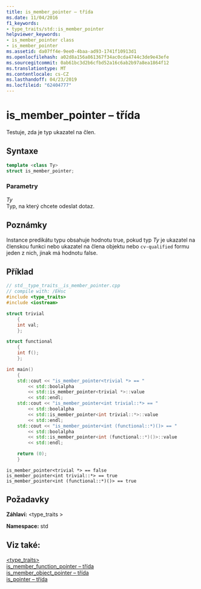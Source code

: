 ```yaml
---
title: is_member_pointer – třída
ms.date: 11/04/2016
f1_keywords:
- type_traits/std::is_member_pointer
helpviewer_keywords:
- is_member_pointer class
- is_member_pointer
ms.assetid: da07ff4e-9ee0-4baa-ad93-1741f10913d1
ms.openlocfilehash: a02d8a156a861367f34ac0cda4744c3de9e43efe
ms.sourcegitcommit: 0ab61bc3d2b6cfbd52a16c6ab2b97a8ea1864f12
ms.translationtype: MT
ms.contentlocale: cs-CZ
ms.lasthandoff: 04/23/2019
ms.locfileid: "62404777"
---
```

# <a name="ismemberpointer-class"></a>is_member_pointer – třída

Testuje, zda je typ ukazatel na člen.

## <a name="syntax"></a>Syntaxe

```cpp
template <class Ty>
struct is_member_pointer;
```

### <a name="parameters"></a>Parametry

*Ty*<br/>
Typ, na který chcete odeslat dotaz.

## <a name="remarks"></a>Poznámky

Instance predikátu typu obsahuje hodnotu true, pokud typ *Ty* je ukazatel na členskou funkci nebo ukazatel na člena objektu nebo `cv-qualified` formu jeden z nich, jinak má hodnotu false.

## <a name="example"></a>Příklad

```cpp
// std__type_traits__is_member_pointer.cpp
// compile with: /EHsc
#include <type_traits>
#include <iostream>

struct trivial
    {
    int val;
    };

struct functional
    {
    int f();
    };

int main()
    {
    std::cout << "is_member_pointer<trivial *> == "
        << std::boolalpha
        << std::is_member_pointer<trivial *>::value
        << std::endl;
    std::cout << "is_member_pointer<int trivial::*> == "
        << std::boolalpha
        << std::is_member_pointer<int trivial::*>::value
        << std::endl;
    std::cout << "is_member_pointer<int (functional::*)()> == "
        << std::boolalpha
        << std::is_member_pointer<int (functional::*)()>::value
        << std::endl;

    return (0);
    }
```

```Output
is_member_pointer<trivial *> == false
is_member_pointer<int trivial::*> == true
is_member_pointer<int (functional::*)()> == true
```

## <a name="requirements"></a>Požadavky

**Záhlaví:** \<type_traits >

**Namespace:** std

## <a name="see-also"></a>Viz také:

[<type_traits>](../standard-library/type-traits.md)<br/>
[is_member_function_pointer – třída](../standard-library/is-member-function-pointer-class.md)<br/>
[is_member_object_pointer – třída](../standard-library/is-member-object-pointer-class.md)<br/>
[is_pointer – třída](../standard-library/is-pointer-class.md)<br/>
